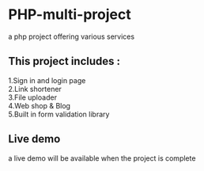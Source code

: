 # PHP-multi-project
a php project offering various services
</br>
## This project includes :
1.Sign in and login page
</br>
2.Link shortener
</br>
3.File uploader
</br>
4.Web shop & Blog
</br>
5.Built in form validation library
</br>
## Live demo
a live demo will be available when the project is complete
